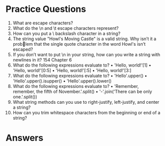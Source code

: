 # Practice Questions

1. What are escape characters?
2. What do the \n and \t escape characters represent?
3. How can you put a \ backslash character in a string?
4. The string value "Howl's Moving Castle" is a valid string. Why isn’t it a problem that the single quote character in the word Howl's isn’t escaped?
5. If you don’t want to put \n in your string, how can you write a string 
with newlines in it?
154 Chapter 6
6. What do the following expressions evaluate to?
• 'Hello, world!'[1]
• 'Hello, world!'[0:5]
• 'Hello, world!'[:5]
• 'Hello, world!'[3:]
7. What do the following expressions evaluate to?
• 'Hello'.upper()
• 'Hello'.upper().isupper()
• 'Hello'.upper().lower()
8. What do the following expressions evaluate to?
• 'Remember, remember, the fifth of November.'.split()
• '-'.join('There can be only one.'.split())
9. What string methods can you use to right-justify, left-justify, and center 
a string?
10. How can you trim whitespace characters from the beginning or end of 
a string?


# Answers 